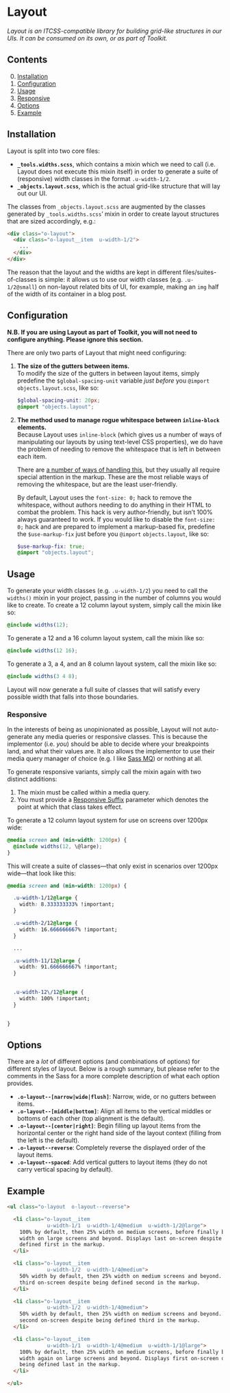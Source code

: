 # Layout

_Layout is an ITCSS-compatible library for building grid-like structures in our
UIs. It can be consumed on its own, or as part of Toolkit._

## Contents

0. [Installation](#installation)
0. [Configuration](#configuration)
0. [Usage](#usage)
  0. [Responsive](#responsive)
0. [Options](#options)
0. [Example](#example)

## Installation

Layout is split into two core files:

* **`_tools.widths.scss`**, which contains a mixin which we need to call (i.e.
  Layout does not execute this mixin itself) in order to generate a suite of
  (responsive) width classes in the format `.u-width-1/2`.
* **`_objects.layout.scss`**, which is the actual grid-like structure that will
  lay out our UI.

The classes from `_objects.layout.scss` are augmented by the classes generated
by `_tools.widths.scss`’ mixin in order to create layout structures that are
sized accordingly, e.g.:

```HTML
<div class="o-layout">
  <div class="o-layout__item  u-width-1/2">
    ...
  </div>
</div>
```

The reason that the layout and the widths are kept in different
files/suites-of-classes is simple: it allows us to use our width classes (e.g.
`.u-1/2@small`) on non-layout related bits of UI, for example, making an `img`
half of the width of its container in a blog post.

## Configuration

**N.B. If you are using Layout as part of Toolkit, you will not need to
configure anything. Please ignore this section.**

There are only two parts of Layout that might need configuring:

1. **The size of the gutters between items.**  
   To modify the size of the gutters in between layout items, simply predefine
   the `$global-spacing-unit` variable _just before_ you `@import`
   `objects.layout.scss`, like so:

   ```SCSS
   $global-spacing-unit: 20px;
   @import "objects.layout";
   ```
2. **The method used to manage rogue whitespace between `inline-block` elements.**  
   Because Layout uses `inline-block` (which gives us a number of ways of
   manipulating our layouts by using text-level CSS properties), we do have the
   problem of needing to remove the whitespace that is left in between each
   item.

   There are [a number of ways of handling
   this](https://jsfiddle.net/9dy6rwfz/), but they usually all require special
   attention in the markup. These are the most reliable ways of removing the
   whitespace, but are the least user-friendly.

   By default, Layout uses the `font-size: 0;` hack to remove the whitespace,
   without authors needing to do anything in their HTML to combat the problem.
   This hack is very author-friendly, but isn’t 100% always guaranteed to work.
   If you would like to disable the `font-size: 0;` hack and are prepared to
   implement a markup-based fix, predefine the `$use-markup-fix` just before you
   `@import` `objects.layout`, like so:
   ```SCSS
   $use-markup-fix: true;
   @import "objects.layout";
   ```

## Usage

To generate your width classes (e.g. `.u-width-1/2`) you need to call the
`widths()` mixin in your project, passing in the number of columns you would
like to create. To create a 12 column layout system, simply call the mixin like
so:

```SCSS
@include widths(12);
```

To generate a 12 and a 16 column layout system, call the mixin like so:

```SCSS
@include widths(12 16);
```

To generate a 3, a 4, and an 8 column layout system, call the mixin like so:

```SCSS
@include widths(3 4 8);
```

Layout will now generate a full suite of classes that will satisfy every
possible width that falls into those boundaries.

### Responsive

In the interests of being as unopinionated as possible, Layout will not
auto-generate any media queries or responsive classes. This is because the
implementor (i.e. _you_) should be able to decide  where your breakpoints land,
and what their values are. It also allows the implementor to use their media
query manager of choice (e.g. I like [Sass
MQ](https://github.com/sass-mq/sass-mq)) or nothing at all.

To generate responsive variants, simply call the mixin again with two distinct
additions:

1. The mixin must be called within a media query.
2. You must provide a [Responsive
   Suffix](http://csswizardry.com/2015/08/bemit-taking-the-bem-naming-convention-a-step-further/#responsive-suffixes)
   parameter which denotes the point at which that class takes effect.

To generate a 12 column layout system for use on screens over 1200px wide:

```SCSS
@media screen and (min-width: 1200px) {
  @include widths(12, \@large);
}
```

This will create a suite of classes—that only exist in scenarios over 1200px
wide—that look like this:

```CSS
@media screen and (min-width: 1200px) {

  .u-width-1/12@large {
    width: 8.333333333% !important;
  }

  .u-width-2/12@large {
    width: 16.666666667% !important;
  }

  ...

  .u-width-11/12@large {
    width: 91.666666667% !important;
  }
    

  .u-width-12\/12@large {
    width: 100% !important;
  }
    

}
```

## Options

There are a _lot_ of different options (and combinations of options) for
different styles of layout. Below is a rough summary, but please refer to the
comments in the Sass for a more complete description of what each option
provides.

* **`.o-layout--[narrow|wide|flush]`**: Narrow, wide, or no gutters between
  items.
* **`.o-layout--[middle|bottom]`**: Align all items to the vertical middles or
  bottoms of each other (top alignment is the default).
* **`.o-layout--[center|right]`**: Begin filling up layout items from the
  horizontal center or the right hand side of the layout context (filling from
  the left is the default).
* **`.o-layout--reverse`**: Completely reverse the displayed order of the layout
  items.
* **`.o-layout--spaced`**: Add vertical gutters to layout items (they do not
  carry vertical spacing by default).

## Example

```HTML
<ul class="o-layout  o-layout--reverse">

  <li class="o-layout__item
             u-width-1/1  u-width-1/4@medium  u-width-1/2@large">
    100% by default, then 25% width on medium screens, before finally being 50%
    width on large screens and beyond. Displays last on-screen despite being
    defined first in the markup.
  </li>

  <li class="o-layout__item
             u-width-1/2  u-width-1/4@medium">
    50% width by default, then 25% width on medium screens and beyond. Displays
    third on-screen despite being defined second in the markup.
  </li>

  <li class="o-layout__item
             u-width-1/2  u-width-1/4@medium">
    50% width by default, then 25% width on medium screens and beyond. Displays
    second on-screen despite being defined third in the markup.
  </li>

  <li class="o-layout__item
             u-width-1/1  u-width-1/4@medium  u-width-1/1@large">
    100% by default, then 25% width on medium screens, before finally being 100%
    width again on large screens and beyond. Displays first on-screen despite
    being defined last in the markup.
  </li>

</ul>
```
